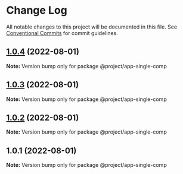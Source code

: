 # Change Log

All notable changes to this project will be documented in this file.
See [Conventional Commits](https://conventionalcommits.org) for commit guidelines.

## [1.0.4](https://gitee.com/sparkparis123/lerna-cli/compare/@project/app-single-comp@1.0.3...@project/app-single-comp@1.0.4) (2022-08-01)

**Note:** Version bump only for package @project/app-single-comp





## [1.0.3](https://gitee.com/sparkparis123/lerna-cli/compare/@project/app-single-comp@1.0.2...@project/app-single-comp@1.0.3) (2022-08-01)

**Note:** Version bump only for package @project/app-single-comp





## [1.0.2](https://gitee.com/sparkparis123/lerna-cli/compare/@project/app-single-comp@1.0.1...@project/app-single-comp@1.0.2) (2022-08-01)

**Note:** Version bump only for package @project/app-single-comp





## 1.0.1 (2022-08-01)

**Note:** Version bump only for package @project/app-single-comp
